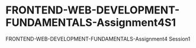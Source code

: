 # FRONTEND-WEB-DEVELOPMENT-FUNDAMENTALS-Assignment4S1
FRONTEND-WEB-DEVELOPMENT-FUNDAMENTALS-Assignment4 Session1

